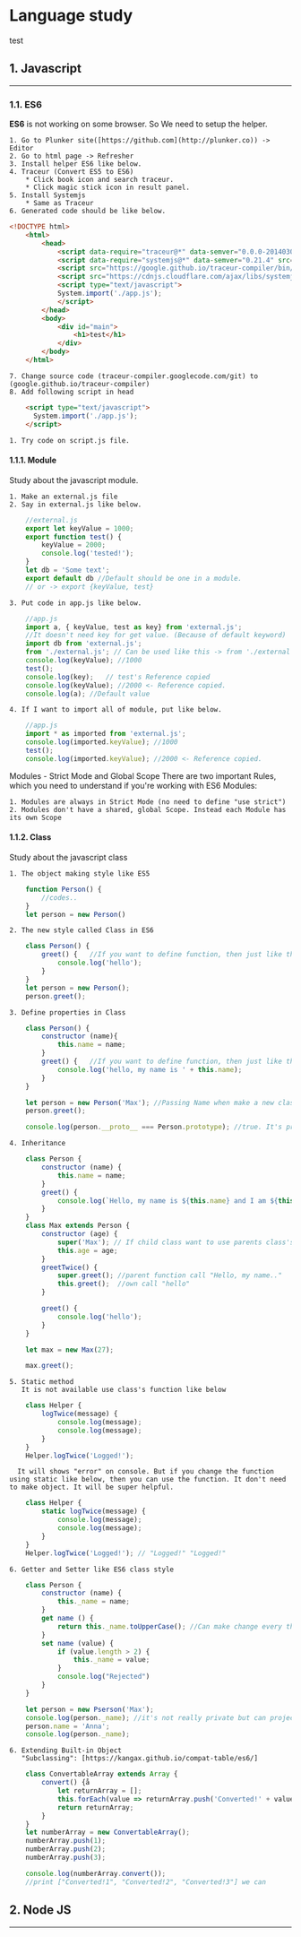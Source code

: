 # Language study

test

## 1. Javascript

* * *

### 1.1. ES6

 **ES6** is not working on some browser. So We need to setup the helper.

    1. Go to Plunker site([https://github.com](http://plunker.co)) -> Editor
    2. Go to html page -> Refresher
    3. Install helper ES6 like below.
    4. Traceur (Convert ES5 to ES6)
        * Click book icon and search traceur.
        * Click magic stick icon in result panel.
    5. Install Systemjs
        * Same as Traceur
    6. Generated code should be like below.

```html
<!DOCTYPE html>
    <html>
        <head>
            <script data-require="traceur@*" data-semver="0.0.0-20140302" src="https://traceur-compiler.googlecode.com/git/bin/traceur.js"></script>
            <script data-require="systemjs@*" data-semver="0.21.4" src="//cdnjs.cloudflare.com/ajax/libs/systemjs/0.21.4/system.js"></script>
            <script src="https://google.github.io/traceur-compiler/bin/traceur.js"></script>
            <script src="https://cdnjs.cloudflare.com/ajax/libs/systemjs/0.18.2/system.js"></script>
            <script type="text/javascript">
            System.import('./app.js');
            </script>
        </head>
        <body>
            <div id="main">
                <h1>test</h1>
            </div>
        </body>
    </html>
```

    7. Change source code (traceur-compiler.googlecode.com/git) to (google.github.io/traceur-compiler)
    8. Add following script in head

```html
    <script type="text/javascript">
      System.import('./app.js');
    </script>
```

    1. Try code on script.js file.
  
#### 1.1.1. Module

Study about the javascript module.

    1. Make an external.js file
    2. Say in external.js like below.

```javascript
    //external.js
    export let keyValue = 1000;
    export function test() {
        keyValue = 2000;
        console.log('tested!');
    }
    let db = 'Some text';
    export default db //Default should be one in a module.
    // or -> export {keyValue, test}
```

    3. Put code in app.js like below.

```javascript
    //app.js
    import a, { keyValue, test as key} from 'external.js';
    //It doesn't need key for get value. (Because of default keyword)
    import db from 'external.js';   
    from './external.js'; // Can be used like this -> from './external'
    console.log(keyValue); //1000
    test();
    console.log(key);   // test's Reference copied
    console.log(keyValue); //2000 <- Reference copied.
    console.log(a); //Default value
```

    4. If I want to import all of module, put like below.

```javascript
    //app.js
    import * as imported from 'external.js';
    console.log(imported.keyValue); //1000
    test();
    console.log(imported.keyValue); //2000 <- Reference copied.
```
Modules - Strict Mode and Global Scope
There are two important Rules, which you need to understand if you're working with ES6 Modules:

    1. Modules are always in Strict Mode (no need to define "use strict")
    2. Modules don't have a shared, global Scope. Instead each Module has its own Scope

#### 1.1.2. Class

Study about the javascript class

    1. The object making style like ES5

```javascript
    function Person() {
        //codes..
    }
    let person = new Person()
```

    2. The new style called Class in ES6

```javascript
    class Person() {
        greet() {   //If you want to define function, then just like this.
            console.log('hello');
        }
    }
    let person = new Person();
    person.greet();
```

    3. Define properties in Class

```javascript
    class Person() {
        constructor (name){
            this.name = name;
        }
        greet() {   //If you want to define function, then just like this.
            console.log('hello, my name is ' + this.name);
        }
    }

    let person = new Person('Max'); //Passing Name when make a new class object
    person.greet();

    console.log(person.__proto__ === Person.prototype); //true. It's pretty same which Class and Prototype.
```

    4. Inheritance

```javascript
    class Person {
        constructor (name) {
            this.name = name;
        }
        greet() {
            console.log(`Hello, my name is ${this.name} and I am ${this.age}`)
        }
    } 
    class Max extends Person {
        constructor (age) {
            super('Max'); // If child class want to use parents class's attribute, It should call parent class's constructor using super() keyword.
            this.age = age;
        }
        greetTwice() {
            super.greet(); //parent function call "Hello, my name.."
            this.greet();  //own call "hello"
        }

        greet() {
            console.log('hello');
        }
    }

    let max = new Max(27);

    max.greet();

```

    5. Static method
       It is not available use class's function like below

```javascript
    class Helper {
        logTwice(message) {
            console.log(message);
            console.log(message);
        }
    }
    Helper.logTwice('Logged!');
```

      It will shows "error" on console. But if you change the function using static like below, then you can use the function. It don't need to make object. It will be super helpful.

```javascript
    class Helper {
        static logTwice(message) {
            console.log(message);
            console.log(message);
        }
    }
    Helper.logTwice('Logged!'); // "Logged!" "Logged!"
```

    6. Getter and Setter like ES6 class style

```javascript
    class Person {
        constructor (name) {
            this._name = name;
        }
        get name () {
            return this._name.toUpperCase(); //Can make change every thing we want.
        }
        set name (value) {
            if (value.length > 2) {
                this._name = value;
            }
            console.log("Rejected")
        }
    }

    let person = new Pserson('Max');
    console.log(person._name); //it's not really private but can project more.
    person.name = 'Anna';
    console.log(person._name);
```

    6. Extending Built-in Object
       "Subclassing": [https://kangax.github.io/compat-table/es6/]

```javascript
    class ConvertableArray extends Array {
        convert() {å
            let returnArray = [];
            this.forEach(value => returnArray.push('Converted!' + value));
            return returnArray;
        }
    }
    let numberArray = new ConvertableArray();
    numberArray.push(1);
    numberArray.push(2);
    numberArray.push(3);

    console.log(numberArray.convert());
    //print ["Converted!1", "Converted!2", "Converted!3"] we can

```

## 2. Node JS

* * *

